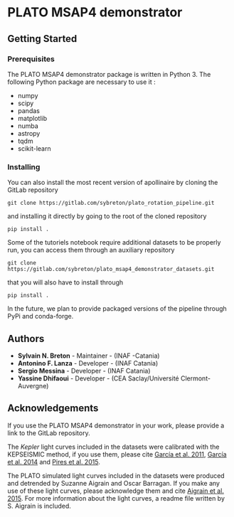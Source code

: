# PLATO MSAP4 demonstrator

## Getting Started

### Prerequisites

The PLATO MSAP4 demonstrator package is written in Python 3.
The following Python package are necessary to use it : 
- numpy
- scipy
- pandas
- matplotlib
- numba
- astropy
- tqdm
- scikit-learn

### Installing

You can also install the most recent version of apollinaire by cloning the GitLab repository

`git clone https://gitlab.com/sybreton/plato_rotation_pipeline.git`

and installing it directly by going to the root of the cloned repository

`pip install .` 

Some of the tutoriels notebook require additional datasets to be properly run, you can access them through an auxiliary repository

`git clone https://gitlab.com/sybreton/plato_msap4_demonstrator_datasets.git`

that you will also have to install through

`pip install .`

In the future, we plan to provide packaged versions of the pipeline through PyPi and conda-forge.

## Authors

* **Sylvain N. Breton** - Maintainer - (INAF -Catania)
* **Antonino F. Lanza** - Developer - (INAF Catania)
* **Sergio Messina** - Developer - (INAF Catania)
* **Yassine Dhifaoui** - Developer - (CEA Saclay/Université Clermont-Auvergne)

## Acknowledgements 

If you use the PLATO MSAP4 demonstrator in your work, please provide a link to
the GitLab repository.  

The *Kepler* light curves included in the datasets were calibrated with the KEPSEISMIC
method, if you use them, please cite [García et al. 2011](https://ui.adsabs.harvard.edu/abs/2011MNRAS.414L...6G/abstract),
[García et al. 2014](https://ui.adsabs.harvard.edu/abs/2014A%26A...568A..10G/abstract) 
and [Pires et al. 2015](https://ui.adsabs.harvard.edu/abs/2015A%26A...574A..18P/abstract).

The PLATO simulated light curves included in the datasets were produced and detrended
by Suzanne Aigrain and Oscar Barragan. If you make any use of these light curves,
please acknowledge them and cite [Aigrain et al. 2015](https://ui.adsabs.harvard.edu/abs/2015MNRAS.450.3211A/abstract).
For more information about the light curves, a readme file written by S. Aigrain is included.
